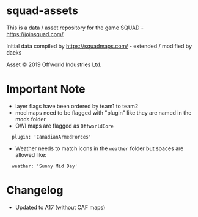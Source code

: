 # squad-assets

This is a data / asset repository for the game SQUAD - https://joinsquad.com/

Initial data compiled by https://squadmaps.com/ - extended / modified by daeks

Asset © 2019 Offworld Industries Ltd.

# Important Note

- layer flags have been ordered by team1 to team2
- mod maps need to be flagged with "plugin" like they are named in the mods folder
- OWI maps are flagged as ```OffworldCore```

```
  plugin: 'CanadianArmedForces'
```

- Weather needs to match icons in the ```weather``` folder but spaces are allowed like:

```
  weather: 'Sunny Mid Day'
```

# Changelog

- Updated to A17 (without CAF maps)
